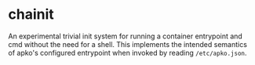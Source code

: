 # chainit

An experimental trivial init system for running a container entrypoint and cmd
without the need for a shell.  This implements the intended semantics of apko's
configured entrypoint when invoked by reading `/etc/apko.json`.
